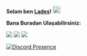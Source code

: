 
**Selam ben [Lades](https://github.com/ladesxd)!** <img src="https://media.giphy.com/media/Q7LHmoFwVP6Yc1swZs/giphy.gif" height="20px">



**Bana Buradan Ulaşabilirsiniz:**

[![](https://cdn.discordapp.com/attachments/806690258086658090/823829343499321384/68747470733a2f2f696d672e736869656c64732e696f2f62616467652f646973636f72642532302d3732383944412e737667.png)](https://discord.com/users/811943192059445259)  [![](https://cdn.discordapp.com/attachments/806690258086658090/823829296912269364/68747470733a2f2f696d672e736869656c64732e696f2f62616467652f4769744875622532302d3139313731372e7376673f.png)](https://github.com/ladesxd) [![](https://cdn.discordapp.com/attachments/814142740228079657/857560811235704832/Screenshot_16.png)](https://open.spotify.com/user/oovx9wxc4yykwew30hrt3615y?si=9b231fd8cc0849c1)



[![Discord Presence](https://lanyard-profile-readme.vercel.app/api/811943192059445259)](https://discord.com/users/811943192059445259)
